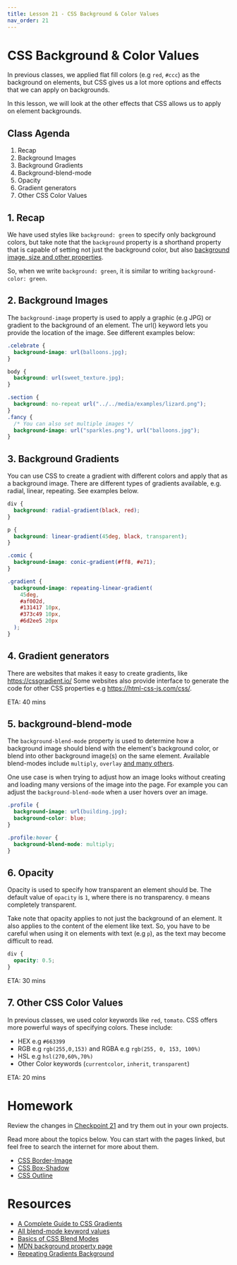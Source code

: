 ```yaml
---
title: Lesson 21 - CSS Background & Color Values
nav_order: 21
---
```


# CSS Background & Color Values

In previous classes, we applied flat fill colors (e.g `red`, `#ccc`) as the background on elements,
but CSS gives us a lot more options and effects that we can apply on backgrounds.

In this lesson, we will look at the other effects that CSS allows us to apply on element backgrounds.

## Class Agenda

1. Recap
1. Background Images
1. Background Gradients
1. Background-blend-mode
1. Opacity
1. Gradient generators
1. Other CSS Color Values

## 1. Recap

We have used styles like `background: green` to specify only background colors, but take note that
the `background` property is a shorthand property that is capable of setting not just
the background color, but also [background image, size and other properties](https://developer.mozilla.org/en-US/docs/Web/CSS/background#constituent_properties).

So, when we write `background: green`, it is similar to writing `background-color: green`.

## 2. Background Images

The `background-image` property is used to apply a graphic (e.g JPG) or gradient to the background of an element.
The url() keyword lets you provide the location of the image. See different examples below:

```css
.celebrate {
  background-image: url(balloons.jpg);
}

body {
  background: url(sweet_texture.jpg);
}

.section {
  background: no-repeat url("../../media/examples/lizard.png");
}
.fancy {
  /* You can also set multiple images */
  background-image: url("sparkles.png"), url("balloons.jpg");
}
```

## 3. Background Gradients

You can use CSS to create a gradient with different colors and apply that as a background image.
There are different types of gradients available, e.g. radial, linear, repeating. See examples below.

```css
div {
  background: radial-gradient(black, red);
}

p {
  background: linear-gradient(45deg, black, transparent);
}

.comic {
  background-image: conic-gradient(#ff8, #e71);
}

.gradient {
  background-image: repeating-linear-gradient(
    45deg,
    #af002d,
    #131417 10px,
    #373c49 10px,
    #6d2ee5 20px
  );
}
```

## 4. Gradient generators

There are websites that makes it easy to create gradients, like <https://cssgradient.io/>
Some websites also provide interface to generate the code for other CSS properties e.g <https://html-css-js.com/css/>.

ETA: 40 mins

## 5. background-blend-mode

The `background-blend-mode` property is used to determine how a background image should blend with
the element's background color, or blend into other background image(s) on the same element. Available blend-modes include
`multiply`, `overlay` [and many others](https://developer.mozilla.org/en-US/docs/Web/CSS/blend-mode).

One use case is when trying to adjust how an image looks without creating and loading many versions of the image into the page. For example you can adjust the `background-blend-mode` when a user hovers over an image.

```css
.profile {
  background-image: url(building.jpg);
  background-color: blue;
}

.profile:hover {
  background-blend-mode: multiply;
}
```

## 6. Opacity

Opacity is used to specify how transparent an element should be.
The default value of `opacity` is `1`, where there is no transparency.
`0` means completely transparent.

Take note that opacity applies to not just the background of an element.
It also applies to the content of the element like text. So, you have to be careful when using it on elements with text (e.g `p`), as the text may become difficult to read.

```css
div {
  opacity: 0.5;
}
```

ETA: 30 mins

## 7. Other CSS Color Values

In previous classes, we used color keywords like `red`, `tomato`. CSS offers more powerful ways of specifying colors. These include:

- HEX e.g `#663399`
- RGB e.g `rgb(255,0,153)` and RGBA e.g `rgb(255, 0, 153, 100%)`
- HSL e.g `hsl(270,60%,70%)`
- Other Color keywords (`currentcolor`, `inherit`, `transparent`)

ETA: 20 mins

# Homework

Review the changes in [Checkpoint 21](https://github.com/ReDI-School/nrw-html-and-css-2021-fall/tree/checkpoint21/checkpoint) and try them out in your own projects.

Read more about the topics below. You can start with the pages linked, but feel free to search the internet for more about them.

- [CSS Border-Image](https://www.w3schools.com/css/css3_border_images.asp)
- [CSS Box-Shadow](https://developer.mozilla.org/en-US/docs/Web/CSS/box-shadow)
- [CSS Outline](https://www.w3schools.com/css/css_outline.asp)

# Resources

- [A Complete Guide to CSS Gradients](https://css-tricks.com/a-complete-guide-to-css-gradients/)
- [All blend-mode keyword values](https://developer.mozilla.org/en-US/docs/Web/CSS/blend-mode)
- [Basics of CSS Blend Modes](https://css-tricks.com/basics-css-blend-modes/)
- [MDN background property page](https://developer.mozilla.org/en-US/docs/Web/CSS/background)
- [Repeating Gradients Background](https://www.youtube.com/watch?v=muE2B0Zylbw)
